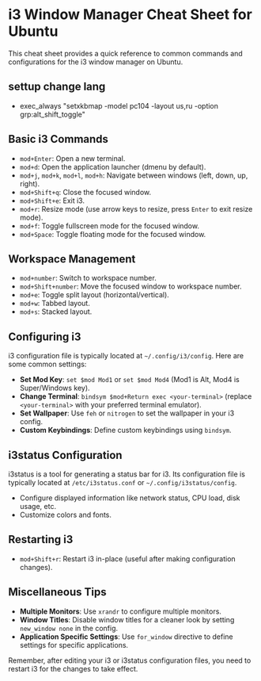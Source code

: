 # i3 Window Manager Cheat Sheet for Ubuntu

This cheat sheet provides a quick reference to common commands and configurations for the i3 window manager on Ubuntu.

## settup change lang
- exec_always "setxkbmap -model pc104 -layout us,ru -option grp:alt_shift_toggle"

## Basic i3 Commands

- `mod+Enter`: Open a new terminal.
- `mod+d`: Open the application launcher (dmenu by default).
- `mod+j`, `mod+k`, `mod+l`, `mod+h`: Navigate between windows (left, down, up, right).
- `mod+Shift+q`: Close the focused window.
- `mod+Shift+e`: Exit i3.
- `mod+r`: Resize mode (use arrow keys to resize, press `Enter` to exit resize mode).
- `mod+f`: Toggle fullscreen mode for the focused window.
- `mod+Space`: Toggle floating mode for the focused window.

## Workspace Management

- `mod+number`: Switch to workspace number.
- `mod+Shift+number`: Move the focused window to workspace number.
- `mod+e`: Toggle split layout (horizontal/vertical).
- `mod+w`: Tabbed layout.
- `mod+s`: Stacked layout.

## Configuring i3

i3 configuration file is typically located at `~/.config/i3/config`. Here are some common settings:

- **Set Mod Key**: `set $mod Mod1` or `set $mod Mod4` (Mod1 is Alt, Mod4 is Super/Windows key).
- **Change Terminal**: `bindsym $mod+Return exec <your-terminal>` (replace `<your-terminal>` with your preferred terminal emulator).
- **Set Wallpaper**: Use `feh` or `nitrogen` to set the wallpaper in your i3 config.
- **Custom Keybindings**: Define custom keybindings using `bindsym`.

## i3status Configuration

i3status is a tool for generating a status bar for i3. Its configuration file is typically located at `/etc/i3status.conf` or `~/.config/i3status/config`.

- Configure displayed information like network status, CPU load, disk usage, etc.
- Customize colors and fonts.

## Restarting i3

- `mod+Shift+r`: Restart i3 in-place (useful after making configuration changes).

## Miscellaneous Tips

- **Multiple Monitors**: Use `xrandr` to configure multiple monitors.
- **Window Titles**: Disable window titles for a cleaner look by setting `new_window none` in the config.
- **Application Specific Settings**: Use `for_window` directive to define settings for specific applications.

Remember, after editing your i3 or i3status configuration files, you need to restart i3 for the changes to take effect.
